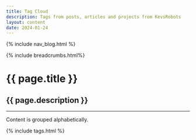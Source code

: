 ```yaml
---
title: Tag Cloud
description: Tags from posts, articles and projects from KevsRobots
layout: content
date: 2024-01-24
---
```


{% include nav_blog.html %}

{% include breadcrumbs.html%}

# {{ page.title }}

## {{ page.description }}

---

Content is grouped alphabetically.

{% include tags.html %}
